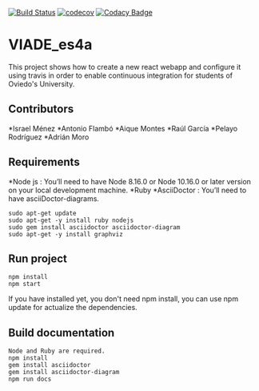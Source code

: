 [![Build Status](https://travis-ci.org/Arquisoft/viade_es4a.svg?branch=master)](https://travis-ci.org/Arquisoft/viade_es4a)
[![codecov](https://codecov.io/gh/Arquisoft/viade_es4a/branch/master/graph/badge.svg)](https://codecov.io/gh/Arquisoft/viade_es4a)
[![Codacy Badge](https://api.codacy.com/project/badge/Grade/2ab2a9322b4040d386f7cc5ad090b375)](https://www.codacy.com/gh/Arquisoft/viade_es4a?utm_source=github.com&amp;utm_medium=referral&amp;utm_content=Arquisoft/viade_es4a&amp;utm_campaign=Badge_Grade)

# VIADE_es4a

This project shows how to create a new react webapp and configure it using travis in order to enable continuous integration for students of Oviedo's University.

## Contributors
 *Israel Ménez
 *Antonio Flambó
 *Aique Montes
 *Raúl García
 *Pelayo Rodríguez
 *Adrián Moro

## Requirements
*Node js : You’ll need to have Node 8.16.0 or Node 10.16.0 or later version on your local development machine.
*Ruby
*AsciiDoctor : You’ll need to have asciiDoctor-diagrams.

```
sudo apt-get update
sudo apt-get -y install ruby nodejs
sudo gem install asciidoctor asciidoctor-diagram
sudo apt-get -y install graphviz
```

## Run project

```
npm install
npm start
```

If you have installed yet, you don't need npm install, you can use npm update for actualize the dependencies.

## Build documentation

```
Node and Ruby are required. 
npm install
gem install asciidoctor
gem install asciidoctor-diagram 
npm run docs
```

